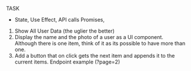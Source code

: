 TASK

- State, Use Effect, API calls Promises,

1. Show All User Data (the uglier the better)
2. Display the name and the photo of a user as a UI component. <br />
   Although there is one item, think of it as its possible to have more than one.
3. Add a button that on click gets the next item and appends it to the current items.
   Endpoint example (?page=2)
